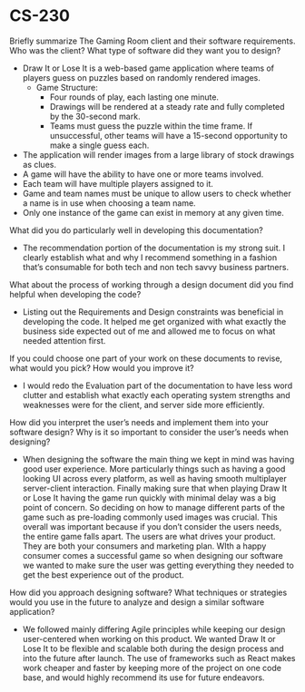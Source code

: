 # CS-230

Briefly summarize The Gaming Room client and their software requirements. Who was the client? What type of software did they want you to design?
 - Draw It or Lose It is a web-based game application where teams of players guess on puzzles based on randomly rendered images. 
    - Game Structure:
      - Four rounds of play, each lasting one minute.
      - Drawings will be rendered at a steady rate and fully completed by the 30-second mark.
      - Teams must guess the puzzle within the time frame. If unsuccessful, other teams will have a 15-second opportunity to make a single guess each.
  - The application will render images from a large library of stock drawings as clues.
  - A game will have the ability to have one or more teams involved.
  - Each team will have multiple players assigned to it.
  - Game and team names must be unique to allow users to check whether a name is in use when choosing a team name.
  - Only one instance of the game can exist in memory at any given time. 

What did you do particularly well in developing this documentation?
  - The recommendation portion of the documentation is my strong suit. I clearly establish what and why I recommend something in a fashion that’s consumable for both tech and non tech savvy business partners. 

What about the process of working through a design document did you find helpful when developing the code?
  - Listing out the Requirements and Design constraints was beneficial in developing the code. It helped me get organized with what exactly the business side expected out of me and allowed me to focus on what needed attention first. 

If you could choose one part of your work on these documents to revise, what would you pick? How would you improve it?
  - I would redo the Evaluation part of the documentation to have less word clutter and establish what exactly each operating system strengths and weaknesses were for the client, and server side more efficiently.

How did you interpret the user’s needs and implement them into your software design? Why is it so important to consider the user’s needs when designing?
  - When designing the software the main thing we kept in mind was having good user experience. More particularly things such as having a good looking UI across every platform, as well as having smooth multiplayer server-client interaction. Finally making sure that when playing Draw It or Lose It having the game run quickly with minimal delay was a big point of concern. So deciding on how to manage different parts of the game such as pre-loading commonly used images was crucial. This overall was important because if you don’t consider the users needs, the entire game falls apart. The users are what drives your product. They are both your consumers and marketing plan. WIth a happy consumer comes a successful game so when designing our software we wanted to make sure the user was getting everything they needed to get the best experience out of the product.

How did you approach designing software? What techniques or strategies would you use in the future to analyze and design a similar software application?
  - We followed mainly differing Agile principles while keeping our design user-centered when working on this product. We wanted Draw It or Lose It to be flexible and scalable both during the design process and into the future after launch. The use of frameworks such as React makes work cheaper and faster by keeping more of the project on one code base, and would highly recommend its use for future endeavors. 

